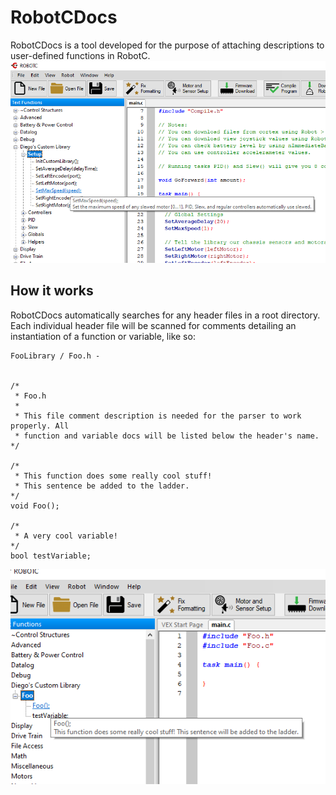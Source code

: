 # RobotCDocs
RobotCDocs is a tool developed for the purpose of attaching descriptions to user-defined functions in RobotC. 
![Preview Image](/Images/Preview_Image.png)

## How it works
RobotCDocs automatically searches for any header files in a root directory. Each individual header file will be scanned for comments detailing an instantiation of a function or variable, like so:

```
FooLibrary / Foo.h - 


/*
 * Foo.h
 * 
 * This file comment description is needed for the parser to work properly. All 
 * function and variable docs will be listed below the header's name.
*/

/*
 * This function does some really cool stuff!
 * This sentence be added to the ladder.
*/
void Foo();

/*
 * A very cool variable!
*/
bool testVariable;
```

![Preview Image](/Images/Foo_Image.png)
